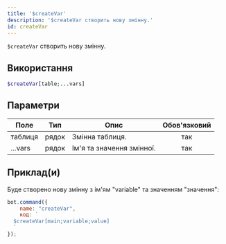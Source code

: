 ```yaml
---
title: '$createVar'
description: '$createVar створить нову змінну.'
id: createVar
---
```


`$createVar` створить нову змінну.

## Використання

```php
$createVar[table;...vars]
```

## Параметри

| Поле    | Тип   | Опис                      | Обов'язковий |
| ------- | ----- | ------------------------- |:------------:|
| таблиця | рядок | Змінна таблиця.           |     так      |
| ...vars | рядок | Ім'я та значення змінної. |     так      |

## Приклад(и)

Буде створено нову змінну з ім'ям "variable" та значенням "значення":

```javascript
bot.command({
    name: "createVar",
    код: `
  $createVar[main;variable;value]
  `
});
```
